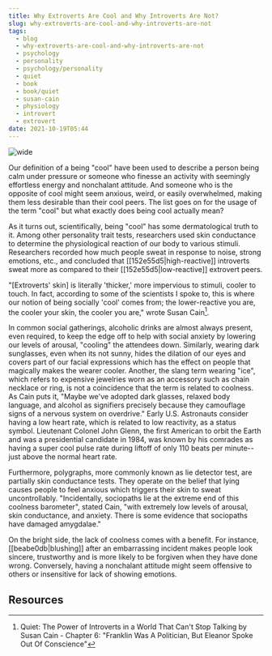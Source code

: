 ```yaml
---
title: Why Extroverts Are Cool and Why Introverts Are Not?
slug: why-extroverts-are-cool-and-why-introverts-are-not
tags:
  - blog
  - why-extroverts-are-cool-and-why-introverts-are-not
  - psychology
  - personality
  - psychology/personality
  - quiet
  - book
  - book/quiet
  - susan-cain
  - physiology
  - introvert
  - extrovert
date: 2021-10-19T05:44
---
```



![wide](https://cdn.pixabay.com/photo/2020/04/26/11/17/keep-cool-5094748_1280.jpg "image from Pixabay (cc)")

Our definition of a being "cool" have been used to describe a person being calm
under pressure or someone who finesse an activity with seemingly effortless
energy and nonchalant attitude. And someone who is the opposite of cool might
seem anxious, weird, or easily overwhelmed, making them less desirable than
their cool peers. The list goes on for the usage of the term "cool" but what
exactly does being cool actually mean?

As it turns out, scientifically, being "cool" has some dermatological truth to
it. Among other personality trait tests, researchers used skin conductance to
determine the physiological reaction of our body to various stimuli. Researchers
recorded how much people sweat in response to noise, strong emotions, etc., and
concluded that [[152e55d5|high-reactive]] introverts sweat more as compared to
their [[152e55d5|low-reactive]] extrovert peers.

"[Extroverts' skin] is literally 'thicker,' more impervious to stimuli, cooler
to touch. In fact, according to some of the scientists I spoke to, this is where
our notion of being socially 'cool' comes from; the lower-reactive you are, the
cooler your skin, the cooler you are," wrote Susan Cain[^1].

In common social gatherings, alcoholic drinks are almost always present, even
required, to keep the edge off to help with social anxiety by lowering our
levels of arousal, "cooling" the attendees down. Similarly, wearing dark
sunglasses, even when its not sunny, hides the dilation of our eyes and covers
part of our facial expressions which has the effect on people that magically
makes the wearer cooler. Another, the slang term wearing "ice", which refers to
expensive jewelries worn as an accessory such as chain necklace or ring, is not
a coincidence that the term is related to coolness. As Cain puts it, "Maybe
we've adopted dark glasses, relaxed body language, and alcohol as signifiers
precisely because they camouflage signs of a nervous system on overdrive." Early
U.S. Astronauts consider having a low heart rate, which is related to low
reactivity, as a status symbol. Lieutenant Colonel John Glenn, the first
American to orbit the Earth and was a presidential candidate in 1984, was known
by his comrades as having a super cool pulse rate during liftoff of only 110
beats per minute--just above the normal heart rate.

Furthermore, polygraphs, more commonly known as lie detector test, are partially
skin conductance tests. They operate on the belief that lying causes people to
feel anxious which triggers their skin to sweat uncontrollably. "Incidentally,
sociopaths lie at the extreme end of this coolness barometer", stated Cain,
"with extremely low levels of arousal, skin conductance, and anxiety. There is
some evidence that sociopaths have damaged amygdalae."

On the bright side, the lack of coolness comes with a benefit. For instance,
[[beabe0db|blushing]] after an embarrassing incident makes people look sincere,
trustworthy and is more likely to be forgiven when they have done wrong.
Conversely, having a nonchalant attitude might seem offensive to others or
insensitive for lack of showing emotions.

## Resources

[^1]: Quiet: The Power of Introverts in a World That Can't Stop Talking by Susan Cain - Chapter 6: "Franklin Was A Politician, But Eleanor Spoke Out Of Conscience"
